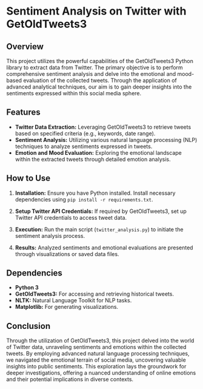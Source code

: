 # Sentiment Analysis on Twitter with GetOldTweets3

## Overview

This project utilizes the powerful capabilities of the GetOldTweets3 Python library to extract data from Twitter. The primary objective is to perform comprehensive sentiment analysis and delve into the emotional and mood-based evaluation of the collected tweets. Through the application of advanced analytical techniques, our aim is to gain deeper insights into the sentiments expressed within this social media sphere.

## Features

- **Twitter Data Extraction:** Leveraging GetOldTweets3 to retrieve tweets based on specified criteria (e.g., keywords, date range).
- **Sentiment Analysis:** Utilizing various natural language processing (NLP) techniques to analyze sentiments expressed in tweets.
- **Emotion and Mood Evaluation:** Exploring the emotional landscape within the extracted tweets through detailed emotion analysis.

## How to Use

1. **Installation:** Ensure you have Python installed. Install necessary dependencies using `pip install -r requirements.txt`.

2. **Setup Twitter API Credentials:** If required by GetOldTweets3, set up Twitter API credentials to access tweet data.

3. **Execution:** Run the main script (`twitter_analysis.py`) to initiate the sentiment analysis process.

4. **Results:** Analyzed sentiments and emotional evaluations are presented through visualizations or saved data files.

## Dependencies

- **Python 3**
- **GetOldTweets3:** For accessing and retrieving historical tweets.
- **NLTK:** Natural Language Toolkit for NLP tasks.
- **Matplotlib:** For generating visualizations.

## Conclusion

Through the utilization of GetOldTweets3, this project delved into the world of Twitter data, unraveling sentiments and emotions within the collected tweets. By employing advanced natural language processing techniques, we navigated the emotional terrain of social media, uncovering valuable insights into public sentiments. This exploration lays the groundwork for deeper investigations, offering a nuanced understanding of online emotions and their potential implications in diverse contexts.
